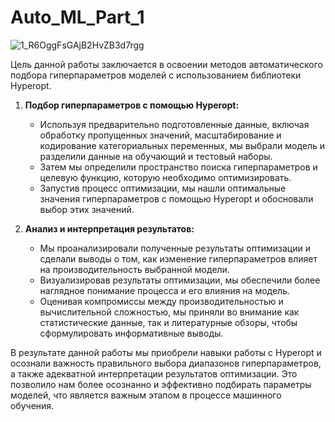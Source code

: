 # Auto_ML_Part_1


![1_R6OggFsGAjB2HvZB3d7rgg](https://github.com/UzunDemir/Auto_ML_Part_1/assets/94790150/7d6b9f21-ff1c-4fbf-bf3a-3e2ce9233241)


Цель данной работы заключается в освоении методов автоматического подбора гиперпараметров моделей с использованием библиотеки Hyperopt.

1. **Подбор гиперпараметров с помощью Hyperopt:**
   - Используя предварительно подготовленные данные, включая обработку пропущенных значений, масштабирование и кодирование категориальных переменных, мы выбрали модель и разделили данные на обучающий и тестовый наборы.
   - Затем мы определили пространство поиска гиперпараметров и целевую функцию, которую необходимо оптимизировать.
   - Запустив процесс оптимизации, мы нашли оптимальные значения гиперпараметров с помощью Hyperopt и обосновали выбор этих значений.

2. **Анализ и интерпретация результатов:**
   - Мы проанализировали полученные результаты оптимизации и сделали выводы о том, как изменение гиперпараметров влияет на производительность выбранной модели.
   - Визуализировав результаты оптимизации, мы обеспечили более наглядное понимание процесса и его влияния на модель.
   - Оценивая компромиссы между производительностью и вычислительной сложностью, мы приняли во внимание как статистические данные, так и литературные обзоры, чтобы сформулировать информативные выводы.

В результате данной работы мы приобрели навыки работы с Hyperopt и осознали важность правильного выбора диапазонов гиперпараметров, а также адекватной интерпретации результатов оптимизации. Это позволило нам более осознанно и эффективно подбирать параметры моделей, что является важным этапом в процессе машинного обучения.

